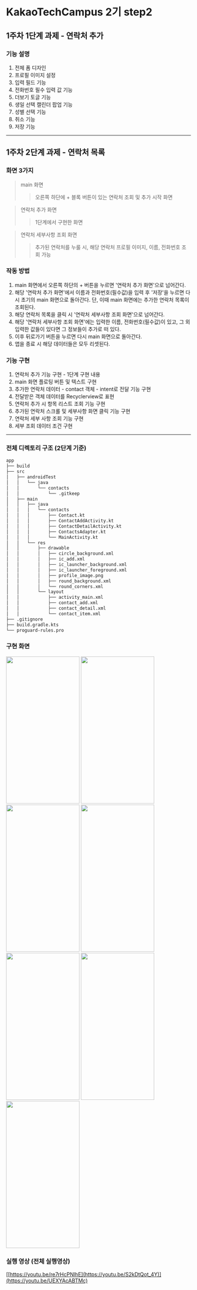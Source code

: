 # KakaoTechCampus 2기 step2 
## 1주차 1단계 과제 - 연락처 추가

### 기능 설명
1. 전체 폼 디자인
2. 프로필 이미지 설정
3. 입력 필드 기능 
4. 전화번호 필수 입력 값 기능
5. 더보기 토글 기능 
6. 생일 선택 캘린더 팝업 기능
7. 성별 선택 기능
8. 취소 기능
9. 저장 기능

---

## 1주차 2단계 과제 - 연락처 목록

### 화면 3가지
> main 화면
> > 오른쪽 하단에 + 블록 버튼이 있는 연락처 조회 및 추가 시작 화면

> 연락처 추가 화면
> > 1단계에서 구현한 화면

> 연락처 세부사항 조회 화면
> > 추가된 연락처를 누룰 시, 해당 연락처 프로필 이미지, 이름, 전화번호 조회 가능

### 작동 방법
1. main 화면에서 오른쪽 하단의 + 버튼을 누르면 '연락처 추가 화면'으로 넘어간다.
2. 해당 '연락처 추가 화면'에서 이름과 전화번호(필수값)을 입력 후 '저장'을 누르면 다시 초기의 main 화면으로 돌아간다. 단, 이때 main 화면에는 추가한 연락처 목록이 조회된다.
3. 해당 연락처 목록을 클릭 시 '연락처 세부사항 조회 화면'으로 넘어간다.
4. 해당 '연락처 세부사항 조회 화면'에는 입력한 이름, 전화번호(필수값)이 있고, 그 외 입력한 값들이 있다면 그 정보들이 추가로 떠 있다.
5. 이후 뒤로가기 버튼을 누르면 다시 main 화면으로 돌아간다.
6. 앱을 종료 시 해당 데이터들은 모두 리셋된다.

### 기능 구현
1. 연락처 추가 기능 구현 - 1단계 구현 내용
2. main 화면 플로팅 버튼 및 텍스트 구현
3. 추가한 연락처 데이터 - contact 객체 - intent로 전달 기능 구현
4. 전달받은 객체 데이터를 Recyclerview로 표현
5. 연락처 추가 시 항목 리스트 조회 기능 구현
6. 추가된 연락처 스크롤 및 세부사항 화면 클릭 기능 구현
7. 연락처 세부 사항 조회 기능 구현
8. 세부 조회 데이터 조건 구현

---

### 전체 디렉토리 구조 (2단계 기준)
```bash
app
├── build
├── src
│   ├── androidTest
│   │   └── java
│   │       └── contacts
│   │           └── .gitkeep
│   ├── main
│   │   ├── java
│   │   │   └── contacts
│   │   │       ├── Contact.kt
│   │   │       ├── ContactAddActivity.kt
│   │   │       ├── ContactDetailActivity.kt
│   │   │       ├── ContactsAdapter.kt
│   │   │       └── MainActivity.kt
│   │   └── res
│   │       ├── drawable
│   │       │   ├── circle_background.xml
│   │       │   ├── ic_add.xml
│   │       │   ├── ic_launcher_background.xml
│   │       │   ├── ic_launcher_foreground.xml
│   │       │   ├── profile_image.png
│   │       │   ├── round_background.xml
│   │       │   └── round_corners.xml
│   │       └── layout
│   │           ├── activity_main.xml
│   │           ├── contact_add.xml
│   │           ├── contact_detail.xml
│   │           └── contact_item.xml
├── .gitignore
├── build.gradle.kts
└── proguard-rules.pro
```
### 구현 화면 
<img src="https://github.com/YJY1220/Programmers_prac/assets/93771689/6cd67398-f9af-483a-8f5c-d2f50c154352" width="200" height="400"/>
<img src="https://github.com/YJY1220/Programmers_prac/assets/93771689/bb312d57-7b6d-4c30-ab6a-febfadb8d7cc" width="200" height="400"/>
<img src="https://github.com/YJY1220/Programmers_prac/assets/93771689/f522fb92-7139-469f-b7d2-fffdf0f75d9d" width="200" height="400"/>
<img src="https://github.com/YJY1220/Programmers_prac/assets/93771689/ea04d308-2bb5-4387-9b2c-2e9853cb37ee" width="200" height="400"/>
<img src="https://github.com/YJY1220/Programmers_prac/assets/93771689/b2e5f425-d791-4265-8b07-da94115e3044" width="200" height="400"/>
<img src="https://github.com/YJY1220/Programmers_prac/assets/93771689/f6f155cd-7e36-4c83-9be9-24aa1165c2e6" width="200" height="400"/>
<img src="https://github.com/YJY1220/Programmers_prac/assets/93771689/fcc10402-f863-4a88-9b59-f36be7779d0e" width="200" height="400"/>

### 실행 영상 (전체 실행영상)
[[https://youtu.be/re7rHcPNlhE](https://youtu.be/S2kDtQot_4Y)](https://youtu.be/UEXYAcABTMc)
